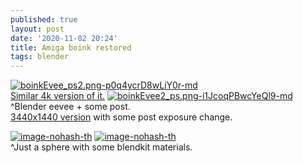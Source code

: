 ```yaml
---
published: true
layout: post
date: '2020-11-02 20:24'
title: Amiga boink restored
tags: blender 
---
```

[![boinkEvee_ps2.png-p0q4ycrD8wLiY0r-md](https://i.imgur.com/Tq4wsQUl.png)](https://i.imgur.com/Tq4wsQU.png)  
[Similar 4k version of it.](https://i.imgur.com/1n0pSiJ.png)
[![boinkEvee2_ps.png-i1JcoqPBwcYeQl9-md](https://i.imgur.com/cMCEfZbl.png)](https://i.imgur.com/cMCEfZb.png)  
^Blender eevee + some post.  
[3440x1440 version](https://i.imgur.com/NNW3x40.png) with some post exposure change.

[![image-nohash-th](https://i.imgur.com/I8uqh82b.png)](https://i.imgur.com/I8uqh82.png)
[![image-nohash-th](https://i.imgur.com/MUUEBOEb.png)](https://i.imgur.com/MUUEBOE.png)  
^Just a sphere with some blendkit materials.
